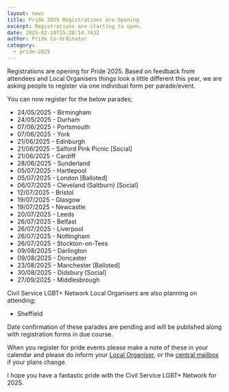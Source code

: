 ```yaml
---
layout: news
title: Pride 2025 Registrations are Opening
excerpt: Registrations are starting to open.
date: 2025-02-10T15:20:14.743Z
author: Pride Co-Ordinator
category:
  - pride-2025
---
```

Registrations are opening for Pride 2025. Based on feedback from attendees and Local Organisers things look a little different this year, we are asking people to register via one individual form per parade/event.

Y﻿ou can now register for the below parades;

* 2﻿4/05/2025 - Birmingham
* 2﻿4/05/2025 - Durham
* 0﻿7/06/2025 - Portsmouth
* 0﻿7/06/2025 - York
* 2﻿1/06/2025 - Edinburgh
* 2﻿1/06/2025 - Salford Pink Picnic \[Social]
* 2﻿1/06/2025 - Cardiff
* 2﻿8/06/2025 - Sunderland
* 0﻿5/07/2025 - Hartlepool
* 0﻿5/07/2025 - London \[Balloted]
* 0﻿6/07/2025 - Cleveland (Saltburn) \[Social]
* 1﻿2/07/2025 - Bristol
* 1﻿9/07/2025 - Glasgow
* 1﻿9/07/2025 - Newcastle
* 2﻿0/07/2025 - Leeds
* 2﻿6/07/2025 - Belfast
* 2﻿6/07/2025 - Liverpool
* 2﻿6/07/2025 - Nottingham
* 2﻿6/07/2025 - Stockton-on-Tees
* 0﻿9/08/2025 - Darlington
* 0﻿9/08/2025 - Doncaster
* 2﻿3/08/2025 - Manchester \[Balloted]
* 3﻿0/08/2025 - Didsbury \[Social]
* 2﻿7/09/2025 - Middlesbrough

C﻿ivil Service LGBT+ Network Local Organisers are also planning on attending; 

* Sheffield

Date confirmation of these parades are pending and will be published along with registration forms in due course.

When you register for pride events please make a note of these in your calendar and please do inform your [Local Organiser](https://www.civilservice.lgbt/team/), or the [central mailbox](mailto:pride2025@civilservice.lgbt) if your plans change.

I hope you have a fantastic pride with the Civil Service LGBT+ Network for 2025.